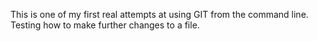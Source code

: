 This is one of my first real attempts at using GIT from the command line.
Testing how to make further changes to a file.
